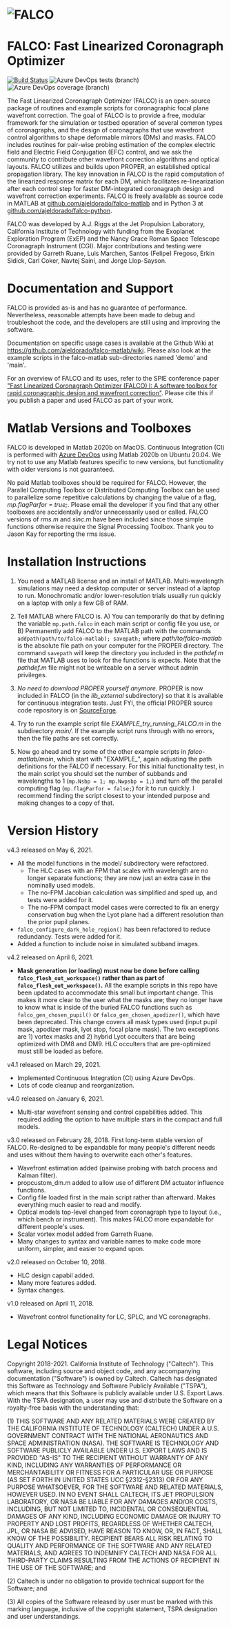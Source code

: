 # ![FALCO](https://github.com/ajeldorado/falco-matlab/blob/master/docs/falco_logo.png?raw=true)
# FALCO: Fast Linearized Coronagraph Optimizer
[![Build Status](https://dev.azure.com/highcontrast/falco-matlab/_apis/build/status/ajeldorado.falco-matlab?branchName=master)](https://dev.azure.com/highcontrast/falco-matlab/_build/latest?definitionId=1&branchName=master)
![Azure DevOps tests (branch)](https://img.shields.io/azure-devops/tests/highcontrast/falco-matlab/1/master)
![Azure DevOps coverage (branch)](https://img.shields.io/azure-devops/coverage/highcontrast/falco-matlab/1/master)

The Fast Linearized Coronagraph Optimizer (FALCO) is an open-source package of routines and example scripts for coronagraphic focal plane wavefront correction. The goal of FALCO is to provide a free, modular framework for the simulation or testbed operation of several common types of coronagraphs, and the design of coronagraphs that use wavefront control algorithms to shape deformable mirrors (DMs) and masks. FALCO includes routines for pair-wise probing estimation of the complex electric field and Electric Field Conjugation (EFC) control, and we ask the community to contribute other wavefront correction algorithms and optical layouts. FALCO utilizes and builds upon PROPER, an established optical propagation library. The key innovation in FALCO is the rapid computation of the linearized response matrix for each DM, which facilitates re-linearization after each control step for faster DM-integrated coronagraph design and wavefront correction experiments. FALCO is freely available as source code in MATLAB at [github.com/ajeldorado/falco-matlab](github.com/ajeldorado/falco-matlab) and in Python 3 at [github.com/ajeldorado/falco-python](github.com/ajeldorado/falco-python).

FALCO was developed by A.J. Riggs at the Jet Propulsion Laboratory, California Institute of Technology with funding from the Exoplanet Exploration Program (ExEP) and the Nancy Grace Roman Space Telescope Coronagraph Instrument (CGI). Major contributions and testing were provided by Garreth Ruane, Luis Marchen, Santos (Felipe) Fregoso, Erkin Sidick, Carl Coker, Navtej Saini, and Jorge Llop-Sayson.

# Documentation and Support

FALCO is provided as-is and has no guarantee of performance. Nevertheless, reasonable attempts have been made to debug and troubleshoot the code, and the developers are still using and improving the software.

Documentation on specific usage cases is available at the Github Wiki at https://github.com/ajeldorado/falco-matlab/wiki. Please also look at the example scripts in the falco-matlab sub-directories named 'demo' and 'main'.

For an overview of FALCO and its uses, refer to the SPIE conference paper ["Fast Linearized Coronagraph Optimizer (FALCO) I: A software toolbox for rapid coronagraphic design and wavefront correction"](https://doi.org/10.1117/12.2313812). Please cite this if you publish a paper and used FALCO as part of your work.


# Matlab Versions and Toolboxes

FALCO is developed in Matlab 2020b on MacOS. Continuous Integration (CI) is performed with [Azure DevOps](https://dev.azure.com/highcontrast/falco-matlab/_build?view=pipelines) using Matlab 2020b on Ubuntu 20.04. We try not to use any Matlab features specific to new versions, but functionality with older versions is not guaranteed.

No paid Matlab toolboxes should be required for FALCO. However, the Parallel Computing Toolbox or Distributed Computing Toolbox can be used to parallelize some repetitive calculations by changing the value of a flag, *mp.flagParfor = true;*. Please email the developer if you find that any other toolboxes are accidentally and/or unnecessarily used or called. FALCO versions of *rms.m* and *sinc.m* have been included since those simple functions otherwise require the Signal Processing Toolbox. Thank you to Jason Kay for reporting the rms issue.


# Installation Instructions

1) You need a MATLAB license and an install of MATLAB. Multi-wavelength simulations may need a desktop computer or server instead of a laptop to run. Monochromatic and/or lower-resolution trials usually run quickly on a laptop with only a few GB of RAM.

2) Tell MATLAB where FALCO is.
  A) You can temporarily do that by defining the variable `mp.path.falco` in each main script or config file you use, or
  B) Permanently add FALCO to the MATLAB path with the commands `addpath(path/to/falco-matlab); savepath;` where _path/to/falco-matlab_ is the absolute file path on your computer for the PROPER directory. The command `savepath` will keep the directory you included in the *pathdef.m* file that MATLAB uses to look for the functions is expects. Note that the *pathdef.m* file might not be writeable on a server without admin privileges.

3) *No need to download PROPER yourself anymore.* PROPER is now included in FALCO (in the *lib_external* subdirectory) so that it is available for continuous integration tests. Just FYI, the official PROPER source code repository is on [SourceForge](https://sourceforge.net/projects/proper-library/).


4) Try to run the example script file _EXAMPLE_try_running_FALCO.m_ in the subdirectory *main/*. If the example script runs through with no errors, then the file paths are set correctly.

5) Now go ahead and try some of the other example scripts in _falco-matlab/main_, which start with "EXAMPLE_", again adjusting the path definitions for the FALCO if necessary. For this initial functionality test, in the main script you should set the number of subbands and wavelengths to 1 (`mp.Nsbp = 1; mp.Nwpsbp = 1;`) and turn off the parallel computing  flag (`mp.flagParfor = false;`) for it to run quickly. I recommend finding the script closest to your intended purpose and making changes to a copy of that.


# Version History
v4.3 released on May 6, 2021.
  - All the model functions in the model/ subdirectory were refactored.
    - The HLC cases with an FPM that scales with wavelength are no longer separate functions; they are now just an extra case in the nominally used models.
    - The no-FPM Jacobian calculation was simplified and sped up, and tests were added for it.
    - The no-FPM compact model cases were corrected to fix an energy conservation bug when the Lyot plane had a different resolution than the prior pupil planes.
  - `falco_configure_dark_hole_region()` has been refactored to reduce redundancy. Tests were added for it.
  - Added a function to include noise in simulated subband images.

v4.2 released on April 6, 2021.
  - **Mask generation (or loading) must now be done before calling `falco_flesh_out_workspace()` rather than as part of `falco_flesh_out_workspace()`.** All the example scripts in this repo have been updated to accommodate this small but important change. This makes it more clear to the user what the masks are; they no longer have to know what is inside of the buried FALCO functions such as `falco_gen_chosen_pupil()` or `falco_gen_chosen_apodizer()`, which have been deprecated.  This change covers all mask types used (input pupil mask, apodizer mask, lyot stop, focal plane mask). The two exceptions are 1) vortex masks and 2) hybrid Lyot occulters that are being optimized with DM8 and DM9. HLC occulters that are pre-optimized must still be loaded as before.


v4.1 released on March 29, 2021.
  - Implemented Continuous Integration (CI) using Azure DevOps.
  - Lots of code cleanup and reorganization.

v4.0 released on January 6, 2021.
  - Multi-star wavefront sensing and control capabilities added. This required adding the option to have multiple stars in the compact and full models.

v3.0 released on February 28, 2018. First long-term stable version of FALCO. Re-designed to be expandable for many people's different needs and uses without them having to overwrite each other's features.
  - Wavefront estimation added (pairwise probing with batch process and Kalman filter).
  - propcustom_dm.m added to allow use of different DM actuator influence functions.
  - Config file loaded first in the main script rather than afterward. Makes everything much easier to read and modify.
  - Optical models top-level changed from coronagraph type to layout (i.e., which bench or instrument). This makes FALCO more expandable for different people's uses.
  - Scalar vortex model added from Garreth Ruane.
  - Many changes to syntax and variable names to make code more uniform, simpler, and easier to expand upon.

v2.0 released on October 10, 2018.
  - HLC design capabil added.
  - Many more features added.
  - Syntax changes.

v1.0 released on April 11, 2018.
  - Wavefront control functionality for LC, SPLC, and VC coronagraphs.


# Legal Notices

Copyright 2018-2021. California Institute of Technology ("Caltech"). This software, including source and object code, and any accompanying documentation ("Software") is owned by Caltech. Caltech has designated this Software as Technology and Software Publicly Available ("TSPA"), which means that this Software is publicly available under U.S. Export Laws. With the TSPA designation, a user may use and distribute the Software on a royalty-free basis with the understanding that:

(1) THIS SOFTWARE AND ANY RELATED MATERIALS WERE CREATED BY THE CALIFORNIA INSTITUTE OF TECHNOLOGY (CALTECH) UNDER A U.S. GOVERNMENT CONTRACT WITH THE NATIONAL AERONAUTICS AND SPACE ADMINISTRATION (NASA). THE SOFTWARE IS TECHNOLOGY AND SOFTWARE PUBLICLY AVAILABLE UNDER U.S. EXPORT LAWS AND IS PROVIDED "AS-IS" TO THE RECIPIENT WITHOUT WARRANTY OF ANY KIND, INCLUDING ANY WARRANTIES OF PERFORMANCE OR MERCHANTABILITY OR FITNESS FOR A PARTICULAR USE OR PURPOSE (AS SET FORTH IN UNITED STATES UCC §2312-§2313) OR FOR ANY PURPOSE WHATSOEVER, FOR THE SOFTWARE AND RELATED MATERIALS, HOWEVER USED.
IN NO EVENT SHALL CALTECH, ITS JET PROPULSION LABORATORY, OR NASA BE LIABLE FOR ANY DAMAGES AND/OR COSTS, INCLUDING, BUT NOT LIMITED TO, INCIDENTAL OR CONSEQUENTIAL DAMAGES OF ANY KIND, INCLUDING ECONOMIC DAMAGE OR INJURY TO PROPERTY AND LOST PROFITS, REGARDLESS OF WHETHER CALTECH, JPL, OR NASA BE ADVISED, HAVE REASON TO KNOW, OR, IN FACT, SHALL KNOW OF THE POSSIBILITY.
RECIPIENT BEARS ALL RISK RELATING TO QUALITY AND PERFORMANCE OF THE SOFTWARE AND ANY RELATED MATERIALS, AND AGREES TO INDEMNIFY CALTECH AND NASA FOR ALL THIRD-PARTY CLAIMS RESULTING FROM THE ACTIONS OF RECIPIENT IN THE USE OF THE SOFTWARE; and

(2) Caltech is under no obligation to provide technical support for the Software; and

(3) All copies of the Software released by user must be marked with this marking language, inclusive of the copyright statement, TSPA designation and user understandings.
